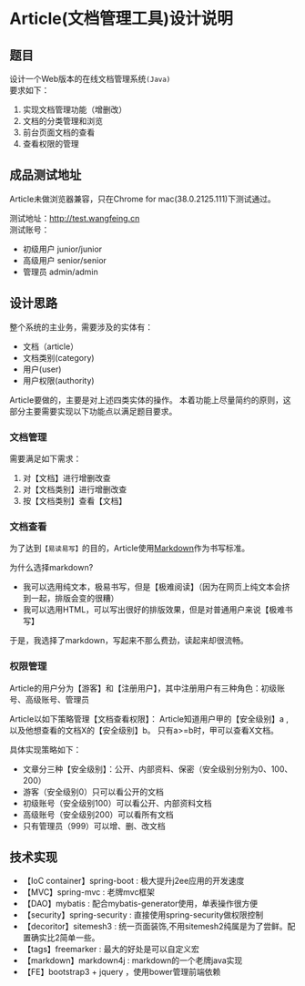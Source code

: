 # Article(文档管理工具)设计说明

## 题目

设计一个Web版本的在线文档管理系统```(Java)```   
要求如下：   

1. 实现文档管理功能（增删改）
2. 文档的分类管理和浏览
3. 前台页面文档的查看
4. 查看权限的管理

## 成品测试地址

Article未做浏览器兼容，只在Chrome for mac(38.0.2125.111)下测试通过。

测试地址：http://test.wangfeing.cn   
测试账号：

* 初级用户 junior/junior	
* 高级用户 senior/senior	
* 管理员 admin/admin


## 设计思路
整个系统的主业务，需要涉及的实体有：

* 文档（article）
* 文档类别(category)
* 用户(user)
* 用户权限(authority)

Article要做的，主要是对上述四类实体的操作。
本着功能上尽量简约的原则，这部分主要需要实现以下功能点以满足题目要求。



### 文档管理

需要满足如下需求：

1. 对【文档】进行增删改查
2. 对【文档类别】进行增删改查
3. 按【文档类别】查看【文档】


### 文档查看

为了达到```【易读易写】```的目的，Article使用[Markdown](http://wowubuntu.com/markdown/index.html)作为书写标准。

为什么选择markdown?   

* 我可以选用纯文本，极易书写，但是【极难阅读】（因为在网页上纯文本会挤到一起，排版会变的很糟）
* 我可以选用HTML，可以写出很好的排版效果，但是对普通用户来说【极难书写】

于是，我选择了markdown，写起来不那么费劲，读起来却很流畅。



### 权限管理

Article的用户分为【游客】和【注册用户】，其中注册用户有三种角色：初级账号、高级账号、管理员

Article以如下策略管理【文档查看权限】：
Article知道用户甲的【安全级别】a ,以及他想查看的文档X的【安全级别】b。
只有a>=b时，甲可以查看X文档。

具体实现策略如下：

* 文章分三种【安全级别】：公开、内部资料、保密（安全级别分别为0、100、200）
* 游客（安全级别0）只可以看公开的文档
* 初级账号（安全级别100）可以看公开、内部资料文档
* 高级账号（安全级别200）可以看所有文档
* 只有管理员（999）可以增、删、改文档

## 技术实现

* 【IoC container】spring-boot : 极大提升j2ee应用的开发速度 
* 【MVC】spring-mvc : 老牌mvc框架
* 【DAO】mybatis : 配合mybatis-generator使用，单表操作很方便
* 【security】spring-security : 直接使用spring-security做权限控制
* 【decoritor】sitemesh3 : 统一页面装饰,不用sitemesh2纯属是为了尝鲜。配置确实比2简单一些。
* 【tags】freemarker : 最大的好处是可以自定义宏
* 【markdown】markdown4j : markdown的一个老牌java实现
* 【FE】bootstrap3 + jquery ，使用bower管理前端依赖


